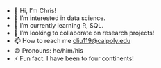 - 👋 Hi, I’m Chris!
- 👀 I’m interested in data science.
- 🌱 I’m currently learning R, SQL.
- 💞️ I’m looking to collaborate on research projects!
- 📫 How to reach me cliu119@calpoly.edu
- 😄 Pronouns: he/him/his
- ⚡ Fun fact: I have been to four continents!

<!---
cliuc/cliuc is a ✨ special ✨ repository because its `README.md` (this file) appears on your GitHub profile.
You can click the Preview link to take a look at your changes.
--->
